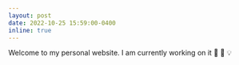 ```yaml
---
layout: post
date: 2022-10-25 15:59:00-0400
inline: true
---
```


Welcome to my personal website. I am currently working on it :hammer: :wrench: :bulb:
